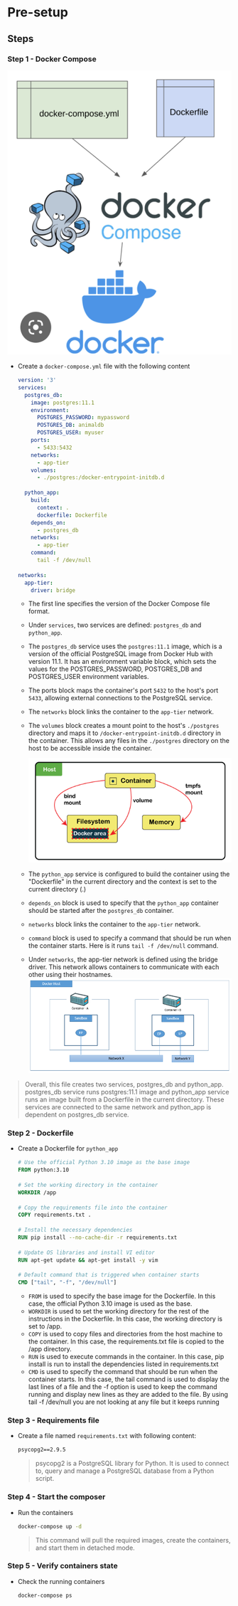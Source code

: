 # Pre-setup

## Steps

### Step 1 - Docker Compose

![img](img/docker-compose.png)

* Create a `docker-compose.yml` file with the following content

  ```yml
  version: '3'
  services:
    postgres_db:
      image: postgres:11.1
      environment:
        POSTGRES_PASSWORD: mypassword
        POSTGRES_DB: animaldb
        POSTGRES_USER: myuser
      ports:
        - 5433:5432
      networks:
        - app-tier
      volumes:
        - ./postgres:/docker-entrypoint-initdb.d

    python_app:
      build:
        context: .
        dockerfile: Dockerfile
      depends_on:
        - postgres_db
      networks:
        - app-tier
      command:
        tail -f /dev/null

  networks:
    app-tier:
      driver: bridge
  ```

  * The first line specifies the version of the Docker Compose file format.
  * Under `services`, two services are defined: `postgres_db` and `python_app`.
  * The `postgres_db` service uses the `postgres:11.1` image, which is a version of the official PostgreSQL image from Docker Hub with version 11.1.
    It has an environment variable block, which sets the values for the POSTGRES_PASSWORD, POSTGRES_DB and POSTGRES_USER environment variables.
  * The ports block maps the container's port `5432` to the host's port `5433`, allowing external connections to the PostgreSQL service.
  * The `networks` block links the container to the `app-tier` network.
  * The `volumes` block creates a mount point to the host's `./postgres` directory and maps it to `/docker-entrypoint-initdb.d` directory in the container. This allows any files in the `./postgres` directory on the host to be accessible inside the container.

    ![img](img/docker-volume.png)

  * The `python_app` service is configured to build the container using the "Dockerfile" in the current directory and the context is set to the current directory (.)
  * `depends_on` block is used to specify that the `python_app` container should be started after the `postgres_db` container.
  * `networks` block links the container to the `app-tier` network.
  * `command` block is used to specify a command that should be run when the container starts. Here is it runs `tail -f /dev/null` command.
  * Under `networks`, the app-tier network is defined using the bridge driver. This network allows containers to communicate with each other using their hostnames.
    ![img](img/docker-network.png)

>Overall, this file creates two services, postgres_db and python_app. postgres_db service runs postgres:11.1 image and python_app service runs an image built from a Dockerfile in the current directory. These services are connected to the same network and python_app is dependent on postgres_db service.

### Step 2 - Dockerfile

* Create a Dockerfile for `python_app`

  ```Dockerfile
  # Use the official Python 3.10 image as the base image
  FROM python:3.10

  # Set the working directory in the container
  WORKDIR /app

  # Copy the requirements file into the container
  COPY requirements.txt .

  # Install the necessary dependencies
  RUN pip install --no-cache-dir -r requirements.txt

  # Update OS libraries and install VI editor
  RUN apt-get update && apt-get install -y vim

  # Default command that is triggered when container starts
  CMD ["tail", "-f", "/dev/null"]
  ```

  * `FROM` is used to specify the base image for the Dockerfile. In this case, the official Python 3.10 image is used as the base.
  * `WORKDIR` is used to set the working directory for the rest of the instructions in the Dockerfile. In this case, the working directory is set to /app.
  * `COPY` is used to copy files and directories from the host machine to the container. In this case, the requirements.txt file is copied to the /app directory.
  * `RUN` is used to execute commands in the container. In this case, pip install is run to install the dependencies listed in requirements.txt
  * `CMD` is used to specify the command that should be run when the container starts. In this case, the tail command is used to display the last lines of a file and the -f option is used to keep the command running and display new lines as they are added to the file. By using tail -f /dev/null you are not looking at any file but it keeps running

### Step 3 - Requirements file

* Create a file named `requirements.txt` with following content:

  ```txt
  psycopg2==2.9.5
  ```

  > psycopg2 is a PostgreSQL library for Python. It is used to connect to, query and manage a PostgreSQL database from a Python script.

### Step 4 - Start the composer

* Run the containers

  ```sh
  docker-compose up -d
  ```

  >This command will pull the required images, create the containers, and start them in detached mode.

### Step 5 - Verify containers state

* Check the running containers

  ```sh
  docker-compose ps
  ```
